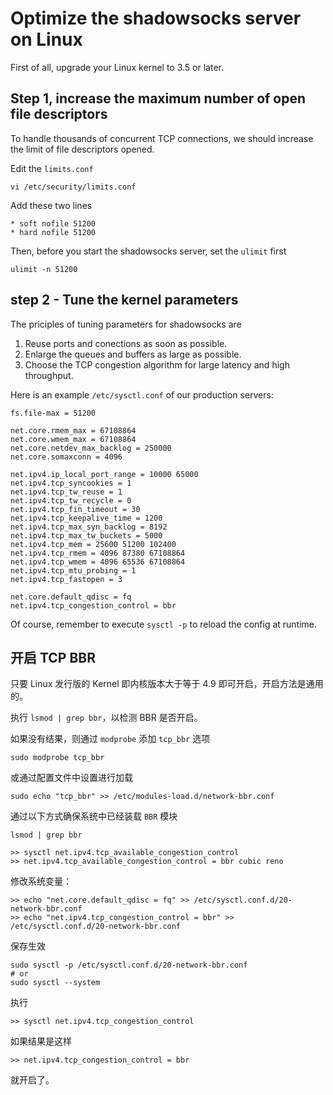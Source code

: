 # Optimize the shadowsocks server on Linux

First of all, upgrade your Linux kernel to 3.5 or later.

## Step 1, increase the maximum number of open file descriptors

To handle thousands of concurrent TCP connections, we should increase the limit of file descriptors opened.

Edit the `limits.conf`

    vi /etc/security/limits.conf

Add these two lines

    * soft nofile 51200
    * hard nofile 51200

Then, before you start the shadowsocks server, set the `ulimit` first

    ulimit -n 51200

## step 2 - Tune the kernel parameters

The priciples of tuning parameters for shadowsocks are

1. Reuse ports and conections as soon as possible.
2. Enlarge the queues and buffers as large as possible.
3. Choose the TCP congestion algorithm for large latency and high throughput.

Here is an example `/etc/sysctl.conf` of our production servers:

    fs.file-max = 51200

    net.core.rmem_max = 67108864
    net.core.wmem_max = 67108864
    net.core.netdev_max_backlog = 250000
    net.core.somaxconn = 4096

    net.ipv4.ip_local_port_range = 10000 65000
    net.ipv4.tcp_syncookies = 1
    net.ipv4.tcp_tw_reuse = 1
    net.ipv4.tcp_tw_recycle = 0
    net.ipv4.tcp_fin_timeout = 30
    net.ipv4.tcp_keepalive_time = 1200
    net.ipv4.tcp_max_syn_backlog = 8192
    net.ipv4.tcp_max_tw_buckets = 5000
    net.ipv4.tcp_mem = 25600 51200 102400
    net.ipv4.tcp_rmem = 4096 87380 67108864
    net.ipv4.tcp_wmem = 4096 65536 67108864
    net.ipv4.tcp_mtu_probing = 1
    net.ipv4.tcp_fastopen = 3

    net.core.default_qdisc = fq
    net.ipv4.tcp_congestion_control = bbr

Of course, remember to execute `sysctl -p` to reload the config at runtime.

## 开启 TCP BBR

只要 Linux 发行版的 Kernel 即内核版本大于等于 4.9 即可开启，开启方法是通用的。

执行 `lsmod | grep bbr`，以检测 BBR 是否开启。

如果没有结果，则通过 `modprobe` 添加 `tcp_bbr` 选项

    sudo modprobe tcp_bbr

或通过配置文件中设置进行加载

    sudo echo "tcp_bbr" >> /etc/modules-load.d/network-bbr.conf

通过以下方式确保系统中已经装载 `BBR` 模块

    lsmod | grep bbr

    >> sysctl net.ipv4.tcp_available_congestion_control
    >> net.ipv4.tcp_available_congestion_control = bbr cubic reno

修改系统变量：

    >> echo "net.core.default_qdisc = fq" >> /etc/sysctl.conf.d/20-network-bbr.conf
    >> echo "net.ipv4.tcp_congestion_control = bbr" >> /etc/sysctl.conf.d/20-network-bbr.conf

保存生效

    sudo sysctl -p /etc/sysctl.conf.d/20-network-bbr.conf
    # or
    sudo sysctl --system

执行

    >> sysctl net.ipv4.tcp_congestion_control

如果结果是这样

    >> net.ipv4.tcp_congestion_control = bbr

就开启了。
